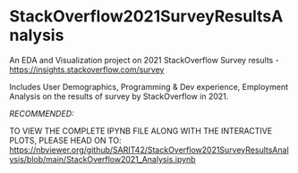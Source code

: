 # StackOverflow2021SurveyResultsAnalysis
An EDA and Visualization project on 2021 StackOverflow Survey results - https://insights.stackoverflow.com/survey

Includes User Demographics, Programming & Dev experience, Employment Analysis on the results of survey by StackOverflow in 2021. 

*RECOMMENDED:*

TO VIEW THE COMPLETE IPYNB FILE ALONG WITH THE INTERACTIVE PLOTS, PLEASE HEAD ON TO: https://nbviewer.org/github/SARIT42/StackOverflow2021SurveyResultsAnalysis/blob/main/StackOverflow2021_Analysis.ipynb
